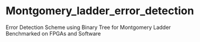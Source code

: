# Montgomery_ladder_error_detection
Error Detection Scheme using Binary Tree for Montgomery Ladder Benchmarked on FPGAs and Software
